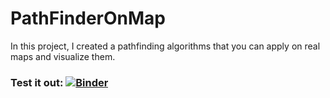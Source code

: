 # PathFinderOnMap
In this project, I created a pathfinding algorithms that you can apply on real maps and visualize them.

### Test it out: [![Binder](https://mybinder.org/badge_logo.svg)](https://mybinder.org/v2/gh/SyedTahaA/PathFinderOnMap/main?urlpath=voila%2Frender%2Fpath_app.ipynb)

